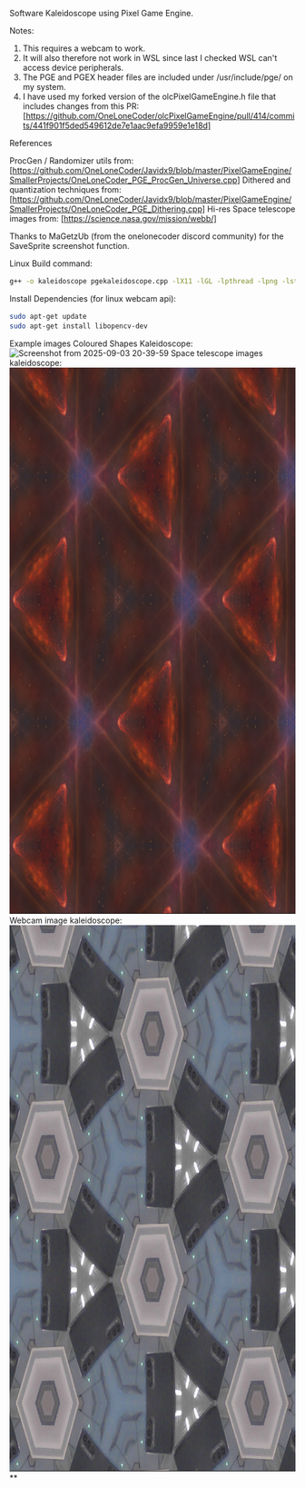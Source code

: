 Software Kaleidoscope using Pixel Game Engine.

Notes: 
1. This requires a webcam to work.
2. It will also therefore not work in WSL since last I checked WSL can't access device peripherals.
3. The PGE and PGEX header files are included under /usr/include/pge/ on my system.
4. I have used my forked version of the olcPixelGameEngine.h file that includes changes from this PR:
[https://github.com/OneLoneCoder/olcPixelGameEngine/pull/414/commits/441f901f5ded549612de7e1aac9efa9959e1e18d]

References

ProcGen / Randomizer utils from: 
[https://github.com/OneLoneCoder/Javidx9/blob/master/PixelGameEngine/SmallerProjects/OneLoneCoder_PGE_ProcGen_Universe.cpp]
Dithered and quantization techniques from: 
[https://github.com/OneLoneCoder/Javidx9/blob/master/PixelGameEngine/SmallerProjects/OneLoneCoder_PGE_Dithering.cpp]
Hi-res Space telescope images from:
[https://science.nasa.gov/mission/webb/]

Thanks to MaGetzUb (from the onelonecoder discord community) for the SaveSprite screenshot function.

Linux Build command:
```bash
g++ -o kaleidoscope pgekaleidoscope.cpp -lX11 -lGL -lpthread -lpng -lstdc++fs -lopencv_core -lopencv_videoio -lopencv_imgproc -std=c++20
```
Install Dependencies (for linux webcam api):
```bash
sudo apt-get update
sudo apt-get install libopencv-dev
```

Example images
Coloured Shapes Kaleidoscope:
<img width="1019" height="962" alt="Screenshot from 2025-09-03 20-39-59" src="https://github.com/user-attachments/assets/81ccf7c3-e1c3-4d90-ba1a-7ddaf3996186" />
Space telescope images kaleidoscope:
<img width="1019" height="962" alt="pge_kaleidoscope_Fri_Sep_12_18_21_23_2025" src="https://github.com/u2084511felix/pge_kaleidoscope/blob/main/Screenshots/pge_kaleidoscope_Fri_Sep_12_18_21_23_2025_.png" />
Webcam image kaleidoscope:
<img width="1019" height="962" alt="pge_kaleidoscope_Fri_Sep_12_18_23_14_2025_" src="https://github.com/u2084511felix/pge_kaleidoscope/blob/main/Screenshots/pge_kaleidoscope_Fri_Sep_12_18_23_14_2025_.png" />**
